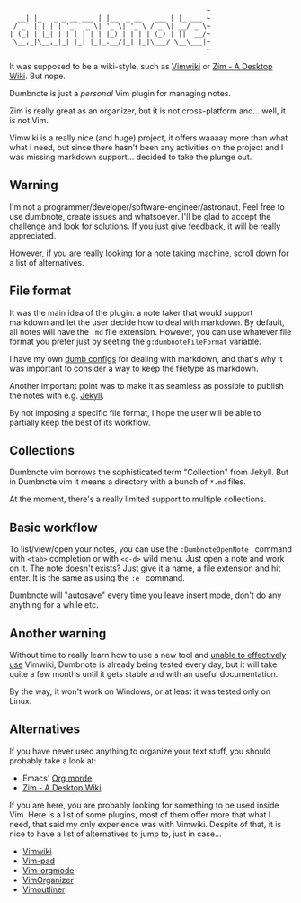 ```
     _                 _                 _       ~
  __| |_   _ _ __ ___ | |__  _ __   ___ | |_ ___ ~
 / _` | | | | '_ ` _ \| '_ \| '_ \ / _ \| __/ _ \~
| (_| | |_| | | | | | | |_) | | | | (_) | ||  __/~
 \__,_|\__,_|_| |_| |_|_.__/|_| |_|\___/ \__\___|~
                                                 ~
```
It was supposed to be a wiki-style, such as
[Vimwiki](https://github.com/vimwiki/vimwiki) or [Zim - A Desktop
Wiki](http://zim-wiki.org/). But nope.

Dumbnote is just a *personal* Vim plugin for managing notes.

Zim is really great as an organizer, but it is not cross-platform and... well,
it is not Vim.

Vimwiki is a really nice (and huge) project, it offers waaaay more than what
what I need, but since there hasn't been any activities on the project and I was
missing markdown support... decided to take the plunge out.

## Warning

I'm not a programmer/developer/software-engineer/astronaut. 
Feel free to use dumbnote, create issues and whatsoever. I'll be glad to accept
the challenge and look for solutions. If you just give feedback, it will be
really appreciated.

However, if you are really looking for a note taking machine, scroll down for a
list of alternatives.

## File format

It was the main idea of the plugin: a note taker that would support markdown and
let the user decide how to deal with markdown. By default, all notes will have
the `.md` file extension. However, you can use whatever file format you prefer
just by seeting the `g:dumbnoteFileFormat` variable.

I have my own [dumb configs](https://github.com/lsrdg/markdumb.vim) for dealing 
with markdown, and that's why it was important to consider a way to keep the 
filetype as markdown.

Another important point was to make it as seamless as possible to publish the
notes with e.g. [Jekyll](http://jekyllrb.com/).

By not imposing a specific file format, I hope the user will be able to
partially
keep the best of its workflow.

## Collections

Dumbnote.vim borrows the sophisticated term "Collection" from Jekyll. But in
Dumbnote.vim it means a directory with a bunch of `*.md` files.

At the moment, there's a really limited support to multiple collections.

## Basic workflow

To list/view/open your notes, you can use the `:DumbnoteOpenNote ` command 
with `<tab>` completion or with `<c-d>` wild menu. Just open a note and work 
on it. The note doesn't exists? Just give it a name, a file extension and
hit enter. It is the same as using the `:e ` command.

Dumbnote will "autosave" every time you leave insert mode, don't do any anything
for a while etc.

## Another warning

Without time to really learn how to use a new tool and [unable to effectively
use](https://github.com/vimwiki/vimwiki/issues/345)
Vimwiki, Dumbnote is already being tested every day, but it will take quite a
few months until it gets stable and with an useful documentation.

By the way, it won't work on Windows, or at least it was tested only on Linux.

## Alternatives

If you have never used anything to organize your text stuff, you should probably
take a look at:

- Emacs' [Org morde](http://orgmode.org/)
- [Zim - A Desktop Wiki](http://zim-wiki.org/)

If you are here, you are probably looking for something to be used inside Vim.
Here is a list of some plugins, most of them offer more that what I need, that
said my only experience was with Vimwiki. Despite of that, it is nice to have a
list of alternatives to jump to, just in case...

- [Vimwiki](https://github.com/vimwiki/vimwiki)
- [Vim-pad](https://github.com/fmoralesc/vim-pad)
- [Vim-orgmode](https://github.com/jceb/vim-orgmode)
- [VimOrganizer](http://www.vim.org/scripts/script.php?script_id=3342)
- [Vimoutliner](https://github.com/vimoutliner/vimoutliner)

